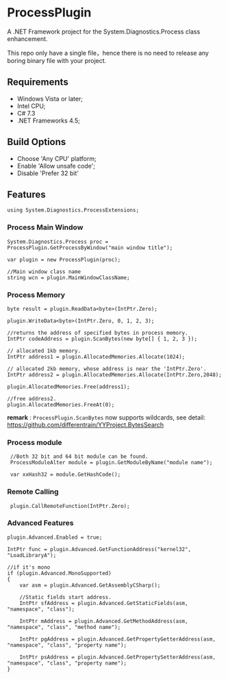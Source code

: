 # ProcessPlugin
A .NET Framework project for the System.Diagnostics.Process class enhancement. 

This repo only have a single file，hence there is no need to release any boring binary file with your project.

## Requirements
* Windows Vista or later;
* Intel CPU;
* C# 7.3
* .NET Frameworks 4.5;

## Build Options
* Choose 'Any CPU' platform;
* Enable 'Allow unsafe code';
* Disable 'Prefer 32 bit'

## Features

`using System.Diagnostics.ProcessExtensions;`

### Process Main Window

```
System.Diagnostics.Process proc = ProcessPlugin.GetProcessByWindow("main window title");

var plugin = new ProcessPlugin(proc);

//Main window class name
string wcn = plugin.MainWindowClassName;
```
### Process Memory

```
byte result = plugin.ReadData<byte>(IntPtr.Zero);

plugin.WriteData<byte>(IntPtr.Zero, 0, 1, 2, 3);

//returns the address of specified bytes in process memory.
IntPtr codeAddress = plugin.ScanBytes(new byte[] { 1, 2, 3 });

// allocated 1kb memory.
IntPtr address1 = plugin.AllocatedMemories.Allocate(1024);

// allocated 2kb memory, whose address is near the 'IntPtr.Zero'.
IntPtr address2 = plugin.AllocatedMemories.Allocate(IntPtr.Zero,2048);

plugin.AllocatedMemories.Free(address1);
            
//free address2.
plugin.AllocatedMemories.FreeAt(0);
```
**remark** : `ProcessPlugin.ScanBytes` now supports wildcards, see detail: https://github.com/differentrain/YYProject.BytesSearch

### Process module

```
 //Both 32 bit and 64 bit module can be found.
 ProcessModuleAlter module = plugin.GetModuleByName("module name");

 var xxHash32 = module.GetHashCode();
```


### Remote Calling

` plugin.CallRemoteFunction(IntPtr.Zero);`

### Advanced Features

```
plugin.Advanced.Enabled = true;

IntPtr func = plugin.Advanced.GetFunctionAddress("kernel32", "LoadLibraryA");

//if it's mono 
if (plugin.Advanced.MonoSupported)
{
    var asm = plugin.Advanced.GetAssemblyCSharp();

    //Static fields start address.
    IntPtr sfAddress = plugin.Advanced.GetStaticFields(asm, "namespace", "class");

    IntPtr mAddress = plugin.Advanced.GetMethodAddress(asm, "namespace", "class", "method name");

    IntPtr pgAddress = plugin.Advanced.GetPropertyGetterAddress(asm, "namespace", "class", "property name");

    IntPtr psAddress = plugin.Advanced.GetPropertySetterAddress(asm, "namespace", "class", "property name");
}
```
